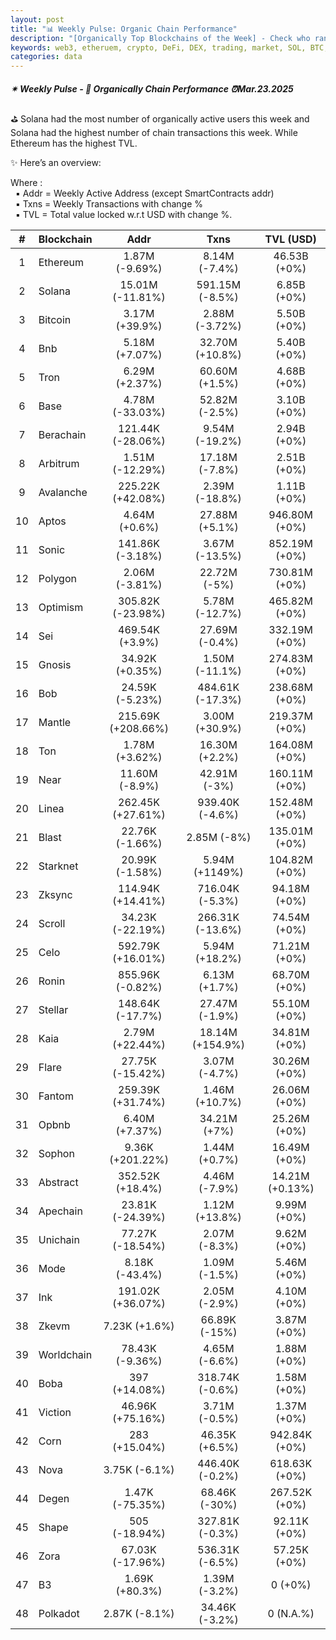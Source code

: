 ```yaml
---
layout: post
title: "📊 Weekly Pulse: Organic Chain Performance"
description: "[Organically Top Blockchains of the Week] - Check who ranked first this week in address, transactions and TVL"
keywords: web3, etheruem, crypto, DeFi, DEX, trading, market, SOL, BTC, altcoins, assets, SEC, ETH
categories: data
---
```


##### ✴ Weekly Pulse - 📌 *Organically Chain Performance ⏰Mar.23.2025*

⛳ Solana had the most number of organically active users this week and Solana had the highest number of chain transactions this week. While Ethereum has the highest TVL.

✨ Here’s an overview:

Where :  
&nbsp; ▪ Addr = Weekly Active Address (except SmartContracts addr)  
&nbsp; ▪ Txns = Weekly Transactions with change %  
&nbsp; ▪ TVL = Total value locked w.r.t USD with change %.  

| # | Blockchain |   Addr   |   Txns  | TVL (USD) |
|:-:|:-----------|:--------:|:-------:|:---------:|
|1 | Ethereum | 1.87M (-9.69%) | 8.14M (-7.4%) | 46.53B (+0%) |
|2 | Solana | 15.01M (-11.81%) | 591.15M (-8.5%) | 6.85B (+0%) |
|3 | Bitcoin | 3.17M (+39.9%) | 2.88M (-3.72%) | 5.50B (+0%) |
|4 | Bnb | 5.18M (+7.07%) | 32.70M (+10.8%) | 5.40B (+0%) |
|5 | Tron | 6.29M (+2.37%) | 60.60M (+1.5%) | 4.68B (+0%) |
|6 | Base | 4.78M (-33.03%) | 52.82M (-2.5%) | 3.10B (+0%) |
|7 | Berachain | 121.44K (-28.06%) | 9.54M (-19.2%) | 2.94B (+0%) |
|8 | Arbitrum | 1.51M (-12.29%) | 17.18M (-7.8%) | 2.51B (+0%) |
|9 | Avalanche | 225.22K (+42.08%) | 2.39M (-18.8%) | 1.11B (+0%) |
|10 | Aptos | 4.64M (+0.6%) | 27.88M (+5.1%) | 946.80M (+0%) |
|11 | Sonic | 141.86K (-3.18%) | 3.67M (-13.5%) | 852.19M (+0%) |
|12 | Polygon | 2.06M (-3.81%) | 22.72M (-5%) | 730.81M (+0%) |
|13 | Optimism | 305.82K (-23.98%) | 5.78M (-12.7%) | 465.82M (+0%) |
|14 | Sei | 469.54K (+3.9%) | 27.69M (-0.4%) | 332.19M (+0%) |
|15 | Gnosis | 34.92K (+0.35%) | 1.50M (-11.1%) | 274.83M (+0%) |
|16 | Bob | 24.59K (-5.23%) | 484.61K (-17.3%) | 238.68M (+0%) |
|17 | Mantle | 215.69K (+208.66%) | 3.00M (+30.9%) | 219.37M (+0%) |
|18 | Ton | 1.78M (+3.62%) | 16.30M (+2.2%) | 164.08M (+0%) |
|19 | Near | 11.60M (-8.9%) | 42.91M (-3%) | 160.11M (+0%) |
|20 | Linea | 262.45K (+27.61%) | 939.40K (-4.6%) | 152.48M (+0%) |
|21 | Blast | 22.76K (-1.66%) | 2.85M (-8%) | 135.01M (+0%) |
|22 | Starknet | 20.99K (-1.58%) | 5.94M (+1149%) | 104.82M (+0%) |
|23 | Zksync | 114.94K (+14.41%) | 716.04K (-5.3%) | 94.18M (+0%) |
|24 | Scroll | 34.23K (-22.19%) | 266.31K (-13.6%) | 74.54M (+0%) |
|25 | Celo | 592.79K (+16.01%) | 5.94M (+18.2%) | 71.21M (+0%) |
|26 | Ronin | 855.96K (-0.82%) | 6.13M (+1.7%) | 68.70M (+0%) |
|27 | Stellar | 148.64K (-17.7%) | 27.47M (-1.9%) | 55.10M (+0%) |
|28 | Kaia | 2.79M (+22.44%) | 18.14M (+154.9%) | 34.81M (+0%) |
|29 | Flare | 27.75K (-15.42%) | 3.07M (-4.7%) | 30.26M (+0%) |
|30 | Fantom | 259.39K (+31.74%) | 1.46M (+10.7%) | 26.06M (+0%) |
|31 | Opbnb | 6.40M (+7.37%) | 34.21M (+7%) | 25.26M (+0%) |
|32 | Sophon | 9.36K (+201.22%) | 1.44M (+0.7%) | 16.49M (+0%) |
|33 | Abstract | 352.52K (+18.4%) | 4.46M (-7.9%) | 14.21M (+0.13%) |
|34 | Apechain | 23.81K (-24.39%) | 1.12M (+13.8%) | 9.99M (+0%) |
|35 | Unichain | 77.27K (-18.54%) | 2.07M (-8.3%) | 9.62M (+0%) |
|36 | Mode | 8.18K (-43.4%) | 1.09M (-1.5%) | 5.46M (+0%) |
|37 | Ink | 191.02K (+36.07%) | 2.05M (-2.9%) | 4.10M (+0%) |
|38 | Zkevm | 7.23K (+1.6%) | 66.89K (-15%) | 3.87M (+0%) |
|39 | Worldchain | 78.43K (-9.36%) | 4.65M (-6.6%) | 1.88M (+0%) |
|40 | Boba | 397 (+14.08%) | 318.74K (-0.6%) | 1.58M (+0%) |
|41 | Viction | 46.96K (+75.16%) | 3.71M (-0.5%) | 1.37M (+0%) |
|42 | Corn | 283 (+15.04%) | 46.35K (+6.5%) | 942.84K (+0%) |
|43 | Nova | 3.75K (-6.1%) | 446.40K (-0.2%) | 618.63K (+0%) |
|44 | Degen | 1.47K (-75.35%) | 68.46K (-30%) | 267.52K (+0%) |
|45 | Shape | 505 (-18.94%) | 327.81K (-0.3%) | 92.11K (+0%) |
|46 | Zora | 67.03K (-17.96%) | 536.31K (-6.5%) | 57.25K (+0%) |
|47 | B3 | 1.69K (+80.3%) | 1.39M (-3.2%) | 0 (+0%) |
|48 | Polkadot | 2.87K (-8.1%) | 34.46K (-3.2%) | 0 (N.A.%) |